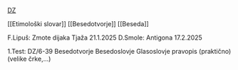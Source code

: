 [DZ](https://issuu.com/rokus-klett/docs/9789612719616)

[[Etimološki slovar]]
[[Besedotvorje]]
[[Beseda]]


F.Lipuš: Zmote dijaka Tjaža 21.1.2025
D.Smole: Antigona 17.2.2025

1.Test:
DZ/6-39
Besedotvorje
Besedoslovje
Glasoslovje
pravopis (praktično) (velike črke,...)
